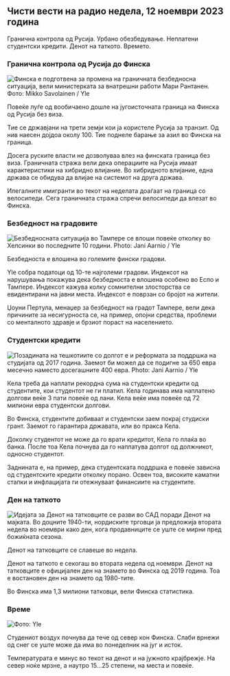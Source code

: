 ## Чисти вести на радио недела, 12 ноември 2023 година

Гранична контрола од Русија. Урбано обезбедување. Неплатени студентски кредити. Денот на таткото. Времето.

### Гранична контрола од Русија до Финска

![Финска е подготвена за промена на граничната безбедносна ситуација, вели министерката за внатрешни работи Мари Рантанен. Фото: Mikko Savolainen / Yle](https://images.cdn.yle.fi/image/upload/c_crop,h_2720,w_4836,x_0,y_450/ar_1.777777777777777,c_fill,g_501,w0p_1q_auto:eco/f_auto/fl_lossy/v1695988171/39-11790926516b884859ee)

Повеќе луѓе од вообичаено дошле на југоисточната граница на Финска од Русија без виза.

Тие се државјани на трети земји кои ја користеле Русија за транзит. Од нив наесен дојдоа околу 100. Тие поднеле барање за азил во Финска на граница.

Досега руските власти не дозволуваа влез на финската граница без виза. Граничната стража вели дека операциите на Русија имаат карактеристики на хибридно влијание. Во хибридното влијание, една држава се обидува да влијае на системот на друга држава.

Илегалните имигранти во текот на неделата доаѓаат на граница со велосипеди. Сега граничната стража спречи велосипеди да влезат во Финска.

### Безбедност на градовите

![Безбедносната ситуација во Тампере се влоши повеќе отколку во Хелсинки во последните 10 години. Photo: Jani Aarnio / Yle](https://images.cdn.yle.fi/image/upload/c_crop,h_2687,w_4777,x_1,y_258/ar_1.7777777777777777,c_fill,g_faces,h_675,w_1200/dpr_1.0/q_auto:eco/f_auto/fl_lossy/v1699517677/39-1197321654a95de6dbe7)

Безбедноста е влошена во големите фински градови.

Yle собра податоци од 10-те најголеми градови. Индексот на нарушувања покажува дека безбедноста е влошена особено во Еспо и Тампере. Индексот кажува колку сомнителни злосторства се евидентирани на јавни места. Индексот е поврзан со бројот на жители.

Џоуни Пертула, менаџер за безбедност на градот Тампере, вели дека причините за несигурноста се, на пример, опојни средства, проблеми со менталното здравје и брзиот пораст на населението.

### Студентски кредити

![Позадината на тешкотиите со долгот е и реформата за поддршка на студијата од 2017 година. Заемот би можел да се подигне за 650 евра месечно наместо досегашните 400 евра. Photo: Jani Aarnio / Yle](https://images.cdn.yle.fi/image/upload/c_crop,h_3078,w_5472,x_0,y_557/ar_1.7777777777777777,c_fill,g_faces,h_675,w_1200/dpr_1.0/q_auto:eco/f_auto/fl_lossy/v1694583672/39-1171262650149d3dfd0c)

Кела треба да наплати рекордна сума на студентски кредити од студентите, кои студентот не ги платил. Кела годинава има наплатено долгови веќе 3 пати повеќе од лани. Кела веќе има повеќе од 72 милиони евра студентски долгови.

Во Финска, студентите добиваат и студентски заем покрај студиски грант. Заемот го гарантира државата, или во пракса Кела.

Доколку студентот не може да го врати кредитот, Кела го плаќа во банка. После тоа Кела почнува да го наплатува долгот од должникот, односно студентот.

Заднината е, на пример, дека студентската поддршка е повеќе зависна од студентските кредити отколку порано. Освен тоа, високите каматни стапки и инфлацијата ги отежнуваат финансиите на студентите.

### Ден на таткото

![Идејата за Денот на татковците се разви во САД поради Денот на мајката. Во доцните 1940-ти, нордиските трговци ја предложија втората недела во ноември како ден, кога продавниците се уште се мирни пред божиќната сезона.](https://images.cdn.yle.fi/image/upload/c_crop,h_360,w_640,x_0,y_0/ar_1.7777777777777777,c_fill,g_faces,h_675,w_1200/dpr_1.0/q_auto:eco/f_auto/fl_lossy/v15103075400/37)

Денот на татковците се славеше во недела.

Денот на таткото е секогаш во втората недела од ноември. Денот на татковците е официјален ден на знамето во Финска од 2019 година. Тоа е востановен ден на знамето од 1980-тите.

Во Финска има 1,3 милиони татковци, вели Финска статистика.

### Време

![ Фото: Yle](https://images.cdn.yle.fi/image/upload/c_crop,h_1080,w_1919,x_0,y_0/ar_1.777777777777777,c_fill,g_faces,h_670,wq_100:eco/f_auto/fl_lossy/v1699803736/39-11995176550f22164d93)

Студениот воздух почнува да тече од север кон Финска. Слаби врнежи од снег се уште може да има во понеделник на југ и исток.

Температурата е минус во текот на денот и на јужното крајбрежје. На север ноќе мрзне, а наутро 15\...25 степени, на места и повеќе.